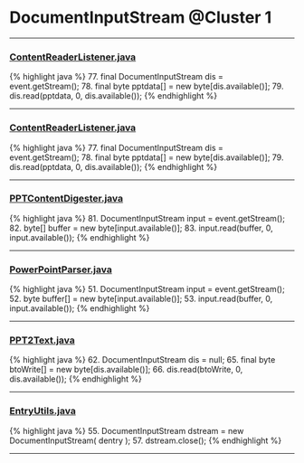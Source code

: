 # DocumentInputStream @Cluster 1

***

### [ContentReaderListener.java](https://searchcode.com/codesearch/view/48925118/)
{% highlight java %}
77. final DocumentInputStream dis = event.getStream();
78. final byte pptdata[] = new byte[dis.available()];
79. dis.read(pptdata, 0, dis.available());
{% endhighlight %}

***

### [ContentReaderListener.java](https://searchcode.com/codesearch/view/138791632/)
{% highlight java %}
77. final DocumentInputStream dis = event.getStream();
78. final byte pptdata[] = new byte[dis.available()];
79. dis.read(pptdata, 0, dis.available());
{% endhighlight %}

***

### [PPTContentDigester.java](https://searchcode.com/codesearch/view/129866876/)
{% highlight java %}
81. DocumentInputStream input = event.getStream();
82. byte[] buffer = new byte[input.available()];
83. input.read(buffer, 0, input.available());
{% endhighlight %}

***

### [PowerPointParser.java](https://searchcode.com/codesearch/view/7760072/)
{% highlight java %}
51. DocumentInputStream input = event.getStream();
52. byte buffer[] = new byte[input.available()];
53. input.read(buffer, 0, input.available());
{% endhighlight %}

***

### [PPT2Text.java](https://searchcode.com/codesearch/view/126168426/)
{% highlight java %}
62. DocumentInputStream dis = null;
65. final byte btoWrite[] = new byte[dis.available()];
66. dis.read(btoWrite, 0, dis.available());
{% endhighlight %}

***

### [EntryUtils.java](https://searchcode.com/codesearch/view/97383212/)
{% highlight java %}
55. DocumentInputStream dstream = new DocumentInputStream( dentry );
57. dstream.close();
{% endhighlight %}

***

